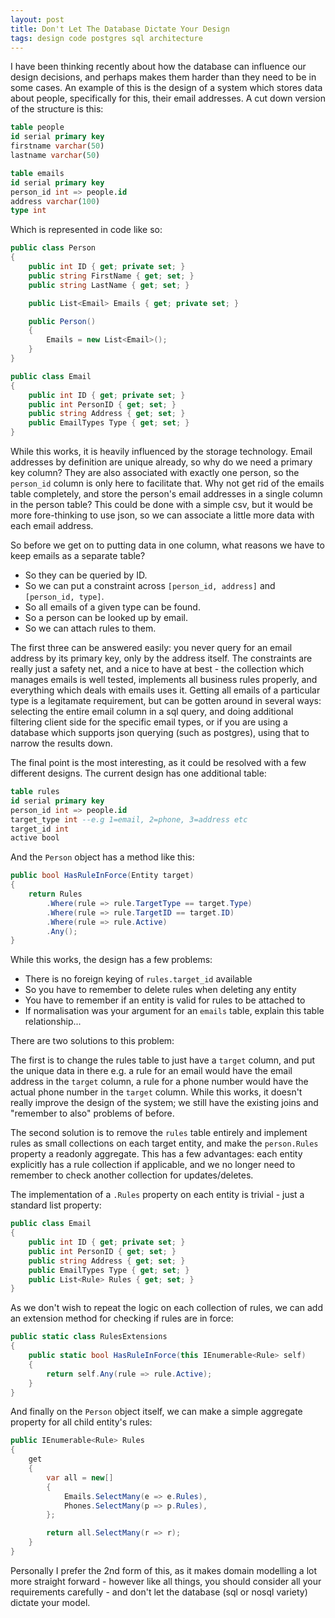 ```yaml
---
layout: post
title: Don't Let The Database Dictate Your Design
tags: design code postgres sql architecture
---
```


I have been thinking recently about how the database can influence our design decisions, and perhaps makes them harder than they need to be in some cases.  An example of this is the design of a system which stores data about people, specifically for this, their email addresses.  A cut down version of the structure is this:

```sql
table people
id serial primary key
firstname varchar(50)
lastname varchar(50)

table emails
id serial primary key
person_id int => people.id
address varchar(100)
type int
```

Which is represented in code like so:

```csharp
public class Person
{
	public int ID { get; private set; }
	public string FirstName { get; set; }
	public string LastName { get; set; }

	public List<Email> Emails { get; private set; }

	public Person()
	{
		Emails = new List<Email>();
	}
}

public class Email
{
	public int ID { get; private set; }
	public int PersonID { get; set; }
	public string Address { get; set; }
	public EmailTypes Type { get; set; }
}
```

While this works, it is heavily influenced by the storage technology.  Email addresses by definition are unique already, so why do we need a primary key column? They are also associated with exactly one person, so the `person_id` column is only here to facilitate that.  Why not get rid of the emails table completely, and store the person's email addresses in a single column in the person table?  This could be done with a simple csv, but it would be more fore-thinking to use json, so we can associate a little more data with each email address.

So before we get on to putting data in one column, what reasons we have to keep emails as a separate table?

* So they can be queried by ID.
* So we can put a constraint across `[person_id, address]` and `[person_id, type]`.
* So all emails of a given type can be found.
* So a person can be looked up by email.
* So we can attach rules to them.

The first three can be answered easily: you never query for an email address by its primary key, only by the address itself.  The constraints are really just a safety net, and a nice to have at best - the collection which manages emails is well tested, implements all business rules properly, and everything which deals with emails uses it.  Getting all emails of a particular type is a legitamate requirement, but can be gotten around in several ways: selecting the entire email column in a sql query, and doing additional filtering client side for the specific email types, or if you are using a database which supports json querying (such as postgres), using that to narrow the results down.

The final point is the most interesting, as it could be resolved with a few different designs.  The current design has one additional table:

```sql
table rules
id serial primary key
person_id int => people.id
target_type int --e.g 1=email, 2=phone, 3=address etc
target_id int
active bool
```

And the `Person` object has a method like this:

```csharp
public bool HasRuleInForce(Entity target)
{
	return Rules
		.Where(rule => rule.TargetType == target.Type)
		.Where(rule => rule.TargetID == target.ID)
		.Where(rule => rule.Active)
		.Any();
}
```

While this works, the design has a few problems:

* There is no foreign keying of `rules.target_id` available
* So you have to remember to delete rules when deleting any entity
* You have to remember if an entity is valid for rules to be attached to
* If normalisation was your argument for an `emails` table, explain this table relationship...

There are two solutions to this problem:

The first is to change the rules table to just have a `target` column, and put the unique data in there e.g. a rule for an email would have the email address in the `target` column, a rule for a phone number would have the actual phone number in the `target` column.  While this works, it doesn't really improve the design of the system; we still have the existing joins and "remember to also" problems of before.

The second solution is to remove the `rules` table entirely and implement rules as small collections on each target entity, and make the `person.Rules` property a readonly aggregate.  This has a few advantages: each entity explicitly has a rule collection if applicable, and we no longer need to remember to check another collection for updates/deletes.

The implementation of a `.Rules` property on each entity is trivial - just a standard list property:

```csharp
public class Email
{
	public int ID { get; private set; }
	public int PersonID { get; set; }
	public string Address { get; set; }
	public EmailTypes Type { get; set; }
	public List<Rule> Rules { get; set; }
}
```

As we don't wish to repeat the logic on each collection of rules, we can add an extension method for checking if rules are in force:

```csharp
public static class RulesExtensions
{
	public static bool HasRuleInForce(this IEnumerable<Rule> self)
	{
		return self.Any(rule => rule.Active);
	}
}
```

And finally on the `Person` object itself, we can make a simple aggregate property for all child entity's rules:

```csharp
public IEnumerable<Rule> Rules
{
	get
	{
		var all = new[]
		{
			Emails.SelectMany(e => e.Rules),
			Phones.SelectMany(p => p.Rules),
		};

		return all.SelectMany(r => r);
	}
}
```

Personally I prefer the 2nd form of this, as it makes domain modelling a lot more straight forward - however like all things, you should consider all your requirements carefully - and don't let the database (sql or nosql variety) dictate your model.